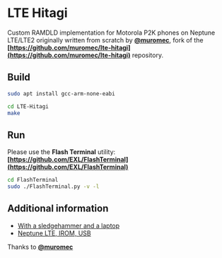 LTE Hitagi
==========

Custom RAMDLD implementation for Motorola P2K phones on Neptune LTE/LTE2 originally written from scratch by **[@muromec](https://github.com/muromec)**, fork of the **[https://github.com/muromec/lte-hitagi](https://github.com/muromec/lte-hitagi)** repository.

## Build

```bash
sudo apt install gcc-arm-none-eabi

cd LTE-Hitagi
make
```

## Run

Please use the **Flash Terminal** utility: **[https://github.com/EXL/FlashTerminal](https://github.com/EXL/FlashTerminal)**

```bash
cd FlashTerminal
sudo ./FlashTerminal.py -v -l
```

## Additional information

* [With a sledgehammer and a laptop](https://ezxdev.blogspot.com/2010/03/blog-post.html)
* [Neptune LTE, IROM, USB](https://ezxdev.blogspot.com/2010/04/usb.html)

Thanks to **[@muromec](https://github.com/muromec)**
